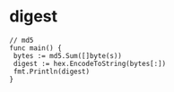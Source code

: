 # digest

```golang
// md5
func main() {
 bytes := md5.Sum([]byte(s))
 digest := hex.EncodeToString(bytes[:])
 fmt.Println(digest)
}
```
